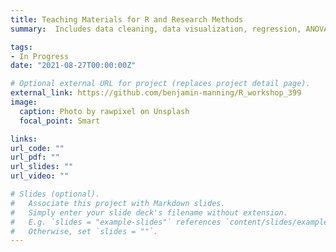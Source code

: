 ```yaml
---
title: Teaching Materials for R and Research Methods
summary:  Includes data cleaning, data visualization, regression, ANOVA, factor analysis, mediation, moderation, and group testing.

tags:
- In Progress
date: "2021-08-27T00:00:00Z"

# Optional external URL for project (replaces project detail page).
external_link: https://github.com/benjamin-manning/R_workshop_399
image:
  caption: Photo by rawpixel on Unsplash
  focal_point: Smart

links:
url_code: ""
url_pdf: ""
url_slides: ""
url_video: ""

# Slides (optional).
#   Associate this project with Markdown slides.
#   Simply enter your slide deck's filename without extension.
#   E.g. `slides = "example-slides"` references `content/slides/example-slides.md`.
#   Otherwise, set `slides = ""`.
---
```

